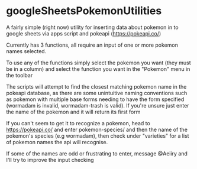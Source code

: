 # googleSheetsPokemonUtilities

A fairly simple (right now) utility for inserting data about pokemon in to google sheets via apps script and pokeapi (https://pokeapi.co/)

Currently has 3 functions, all require an input of one or more pokemon names selected.

To use any of the functions simply select the pokemon you want (they must be in a column) and select the function you want in the "Pokemon" menu in the toolbar

The scripts will attempt to find the closest matching pokemon name in the pokeapi database, as there are some unintuitive naming conventions such as pokemon with multiple base forms needing to have the form specified (wormadam is invalid, wormadam-trash is valid). If you're unsure just enter the name of the pokemon and it will return its first form

If you can't seem to get it to recognize a pokemon, head to https://pokeapi.co/ and enter pokemon-species/ and then the name of the pokemon's species (e.g wormadam), then check under "varieties" for a list of pokemon names the api will recognise. 

If some of the names are odd or frustrating to enter, message @Aeiiry and I'll try to improve the input checking
